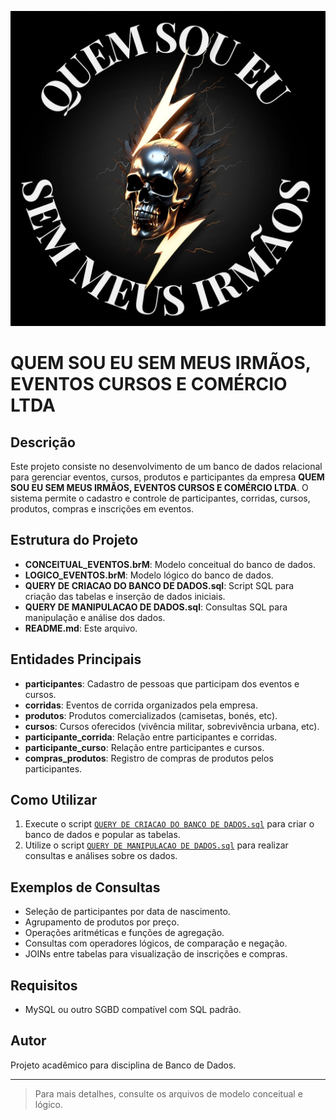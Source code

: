 ![Quem sou eu sem meus irmãos](img\LOGOMARCAREGISTRADA.jpg)

# QUEM SOU EU SEM MEUS IRMÃOS, EVENTOS CURSOS E COMÉRCIO LTDA

## Descrição

Este projeto consiste no desenvolvimento de um banco de dados relacional para gerenciar eventos, cursos, produtos e participantes da empresa **QUEM SOU EU SEM MEUS IRMÃOS, EVENTOS CURSOS E COMÉRCIO LTDA**. O sistema permite o cadastro e controle de participantes, corridas, cursos, produtos, compras e inscrições em eventos.

## Estrutura do Projeto

- **CONCEITUAL_EVENTOS.brM**: Modelo conceitual do banco de dados.
- **LOGICO_EVENTOS.brM**: Modelo lógico do banco de dados.
- **QUERY DE CRIACAO DO BANCO DE DADOS.sql**: Script SQL para criação das tabelas e inserção de dados iniciais.
- **QUERY DE MANIPULACAO DE DADOS.sql**: Consultas SQL para manipulação e análise dos dados.
- **README.md**: Este arquivo.

## Entidades Principais

- **participantes**: Cadastro de pessoas que participam dos eventos e cursos.
- **corridas**: Eventos de corrida organizados pela empresa.
- **produtos**: Produtos comercializados (camisetas, bonés, etc).
- **cursos**: Cursos oferecidos (vivência militar, sobrevivência urbana, etc).
- **participante_corrida**: Relação entre participantes e corridas.
- **participante_curso**: Relação entre participantes e cursos.
- **compras_produtos**: Registro de compras de produtos pelos participantes.

## Como Utilizar

1. Execute o script [`QUERY DE CRIACAO DO BANCO DE DADOS.sql`](QUERY%20DE%20CRIACAO%20DO%20BANCO%20DE%20DADOS.sql) para criar o banco de dados e popular as tabelas.
2. Utilize o script [`QUERY DE MANIPULACAO DE DADOS.sql`](QUERY%20DE%20MANIPULACAO%20DE%20DADOS.sql) para realizar consultas e análises sobre os dados.

## Exemplos de Consultas

- Seleção de participantes por data de nascimento.
- Agrupamento de produtos por preço.
- Operações aritméticas e funções de agregação.
- Consultas com operadores lógicos, de comparação e negação.
- JOINs entre tabelas para visualização de inscrições e compras.

## Requisitos

- MySQL ou outro SGBD compatível com SQL padrão.

## Autor

Projeto acadêmico para disciplina de Banco de Dados.

---

> Para mais detalhes, consulte os arquivos de modelo conceitual e lógico.
